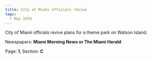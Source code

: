 ```yaml
---  
title: City of Miami officials revive  
tags:  
  - May 1979  
---  
```

  
City of Miami officials revive plans for a theme park on Watson Island.  
  
Newspapers: **Miami Morning News or The Miami Herald**  
  
Page: **1**, Section: **C** 
